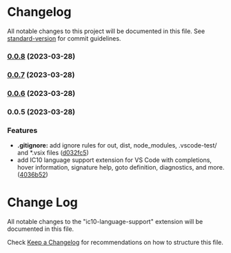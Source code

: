 # Changelog

All notable changes to this project will be documented in this file. See [standard-version](https://github.com/conventional-changelog/standard-version) for commit guidelines.

### [0.0.8](https://github.com/awilliamson/ic10-language-support/compare/v0.0.6...v0.0.8) (2023-03-28)

### [0.0.7](https://github.com/awilliamson/ic10-language-support/compare/v0.0.6...v0.0.7) (2023-03-28)

### [0.0.6](https://github.com/awilliamson/ic10-language-support/compare/v0.0.5...v0.0.6) (2023-03-28)

### 0.0.5 (2023-03-28)


### Features

* **.gitignore:** add ignore rules for out, dist, node_modules, .vscode-test/ and *.vsix files ([d032fc5](https://github.com/awilliamson/ic10-language-support/commit/d032fc596d8b4dc4d8aabb7f0428692e6194d713))
* add IC10 language support extension for VS Code with completions, hover information, signature help, goto definition, diagnostics, and more. ([4036b52](https://github.com/awilliamson/ic10-language-support/commit/4036b529d3d5325c7d8ff899eeaeed6ad3955d93))

# Change Log

All notable changes to the "ic10-language-support" extension will be documented in this file.

Check [Keep a Changelog](http://keepachangelog.com/) for recommendations on how to structure this file.